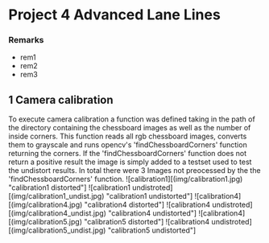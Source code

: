 # Project 4 Advanced Lane Lines

### Remarks
* rem1
* rem2
* rem3

## 1 Camera calibration
To execute camera calibration a function was defined taking in the path of the directory containing the chessboard images as well as the number of inside corners. This function reads all rgb chessboard images, converts them to grayscale and runs opencv's 'findChessboardCorners' function returning the corners. If the 'findChessboardCorners' function does not return a positive result the image is simply added to a testset used to test the undistort results.
In total there were 3 Images not preocessed by the the 'findChessboardCorners' function.
![calibration1][(img/calibration1.jpg) "calibration1 distorted"]
![calibration1 undistroted][(img/calibration1_undist.jpg) "calibration1 undistorted"]
![calibration4][(img/calibration4.jpg) "calibration4 distorted"]
![calibration4 undistroted][(img/calibration4_undist.jpg) "calibration4 undistorted"]
![calibration4][(img/calibration5.jpg) "calibration5 distorted"]
![calibration4 undistroted][(img/calibration5_undist.jpg) "calibration5 undistorted"]